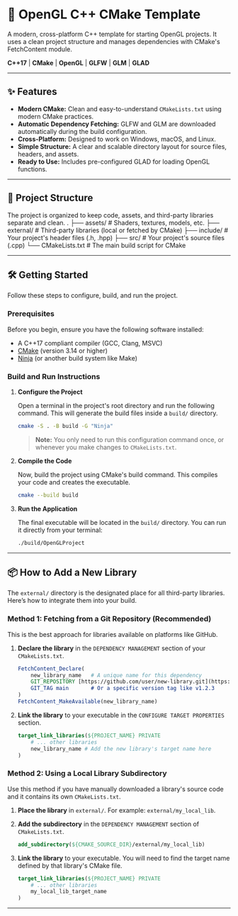 # 🚀 OpenGL C++ CMake Template

A modern, cross-platform C++ template for starting OpenGL projects. It uses a clean project structure and manages dependencies with CMake's FetchContent module.

**C++17** | **CMake** | **OpenGL** | **GLFW** | **GLM** | **GLAD**

---

## ✨ Features

* **Modern CMake:** Clean and easy-to-understand `CMakeLists.txt` using modern CMake practices.
* **Automatic Dependency Fetching:** GLFW and GLM are downloaded automatically during the build configuration.
* **Cross-Platform:** Designed to work on Windows, macOS, and Linux.
* **Simple Structure:** A clear and scalable directory layout for source files, headers, and assets.
* **Ready to Use:** Includes pre-configured GLAD for loading OpenGL functions.

---

## 📂 Project Structure

The project is organized to keep code, assets, and third-party libraries separate and clean.
.
├── assets/              # Shaders, textures, models, etc.
├── external/            # Third-party libraries (local or fetched by CMake)
├── include/             # Your project's header files (.h, .hpp)
├── src/                 # Your project's source files (.cpp)
└── CMakeLists.txt       # The main build script for CMake


---

## 🛠️ Getting Started

Follow these steps to configure, build, and run the project.

### Prerequisites

Before you begin, ensure you have the following software installed:
* A C++17 compliant compiler (GCC, Clang, MSVC)
* [CMake](https://cmake.org/download/) (version 3.14 or higher)
* [Ninja](https://ninja-build.org/) (or another build system like Make)

### Build and Run Instructions

1.  **Configure the Project**

    Open a terminal in the project's root directory and run the following command. This will generate the build files inside a `build/` directory.

    ```bash
    cmake -S . -B build -G "Ninja"
    ```
    > **Note:** You only need to run this configuration command once, or whenever you make changes to `CMakeLists.txt`.

2.  **Compile the Code**

    Now, build the project using CMake's build command. This compiles your code and creates the executable.

    ```bash
    cmake --build build
    ```

3.  **Run the Application**

    The final executable will be located in the `build/` directory. You can run it directly from your terminal:

    ```bash
    ./build/OpenGLProject
    ```

---

## 📦 How to Add a New Library

The `external/` directory is the designated place for all third-party libraries. Here’s how to integrate them into your build.

### Method 1: Fetching from a Git Repository (Recommended)

This is the best approach for libraries available on platforms like GitHub.

1.  **Declare the library** in the `DEPENDENCY MANAGEMENT` section of your `CMakeLists.txt`.
    ```cmake
    FetchContent_Declare(
        new_library_name   # A unique name for this dependency
        GIT_REPOSITORY [https://github.com/user/new-library.git](https://github.com/user/new-library.git)
        GIT_TAG main       # Or a specific version tag like v1.2.3
    )
    FetchContent_MakeAvailable(new_library_name)
    ```

2.  **Link the library** to your executable in the `CONFIGURE TARGET PROPERTIES` section.
    ```cmake
    target_link_libraries(${PROJECT_NAME} PRIVATE
        # ... other libraries
        new_library_name # Add the new library's target name here
    )
    ```

### Method 2: Using a Local Library Subdirectory

Use this method if you have manually downloaded a library's source code and it contains its own `CMakeLists.txt`.

1.  **Place the library** in `external/`. For example: `external/my_local_lib`.

2.  **Add the subdirectory** in the `DEPENDENCY MANAGEMENT` section of `CMakeLists.txt`.
    ```cmake
    add_subdirectory(${CMAKE_SOURCE_DIR}/external/my_local_lib)
    ```

3.  **Link the library** to your executable. You will need to find the target name defined by that library's CMake file.
    ```cmake
    target_link_libraries(${PROJECT_NAME} PRIVATE
        # ... other libraries
        my_local_lib_target_name
    )
    ```

---
